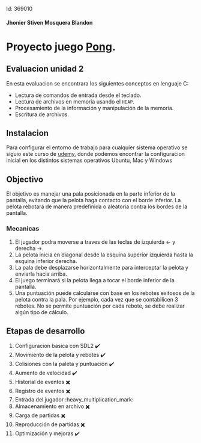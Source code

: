 Id: 369010
#### Jhonier Stiven Mosquera Blandon
# Proyecto juego [Pong](https://youtu.be/fiShX2pTz9A?si=YvYoQbYoKognsDfv).

## Evaluacion unidad 2

En esta evaluacion se encontrara los siguientes conceptos en lenguaje C:

- Lectura de comandos de entrada desde el teclado.
- Lectura de archivos en memoria usando el `HEAP`.
- Procesamiento de la información y manipulación de la memoria.
- Escritura de archivos.
## Instalacion

Para configurar el entorno de trabajo para cualquier sistema operativo se siguio este curso de [udemy](https://www.udemy.com/course/game-loop-c-sdl/), donde podemos encontrar la configuracion inicial en los distintos sistemas operativos Ubuntu, Mac y Windows

## Objectivo
El objetivo es manejar una pala posicionada en la parte inferior de la pantalla, evitando que la pelota haga contacto con el borde inferior. La pelota rebotará de manera predefinida o aleatoria contra los bordes de la pantalla.
### Mecanicas
1. El jugador podra moverse a traves de las teclas de izquierda ← y derecha →.
2. La pelota inicia en diagonal desde la esquina superior izquierda hasta la esquina inferior derecha.
3.  La pala debe desplazarse horizontalmente para interceptar la pelota y enviarla hacia arriba.
4. El juego terminará si la pelota llega a tocar el borde inferior de la pantalla.
5. Una puntuación puede calcularse con base en los rebotes exitosos de la pelota contra la pala. Por ejemplo, cada vez que se contabilicen 3 rebotes. No se permite puntuación por cada rebote, se debe realizar algún tipo de cálculo.

## Etapas de desarrollo
1. Configuracion basica con SDL2 :heavy_check_mark:
2. Movimiento de la pelota y rebotes :heavy_check_mark:
3. Colisiones con la paleta y puntuación :heavy_check_mark:
4. Aumento de velocidad :heavy_check_mark:
5. Historial de eventos :heavy_multiplication_x:
6. Registro de eventos
:heavy_multiplication_x:
7. Entrada del jugador :heavy_multiplication_mark:
8. Almacenamiento en archivo
:heavy_multiplication_x:
9. Carga de partidas
:heavy_multiplication_x:
10. Reproducción de partidas
:heavy_multiplication_x:
11. Optimización y mejoras :heavy_check_mark: